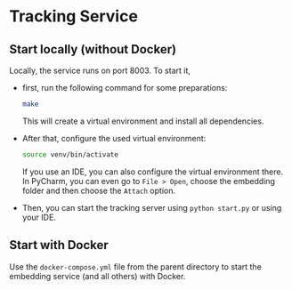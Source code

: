 # Tracking Service

## Start locally (without Docker)

Locally, the service runs on port 8003. To start it,

*   first, run the following command for some preparations:
    ```bash
    make
    ```
    This will create a virtual environment and install all dependencies.

*   After that, configure the used virtual environment:
    ```bash
    source venv/bin/activate
    ```
    If you use an IDE, you can also configure the virtual environment there.
    In PyCharm, you can even go to `File > Open`, choose the embedding folder
    and then choose the `Attach` option.

*   Then, you can start the tracking server using `python start.py` or using your IDE.

## Start with Docker

Use the `docker-compose.yml` file from the parent directory
to start the embedding service (and all others) with Docker.
